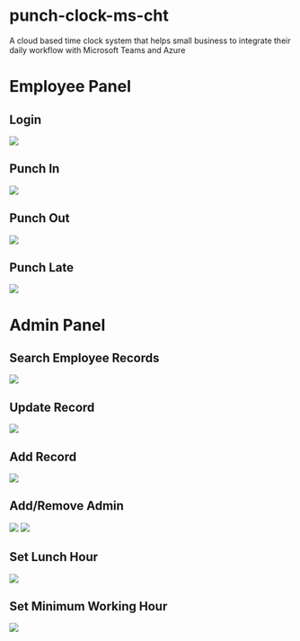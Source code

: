 # punch-clock-ms-cht
A cloud based time clock system that helps small business to integrate their daily workflow with Microsoft Teams and Azure

# Employee Panel

## Login
![](https://github.com/dvguo/punch-clock/blob/master/documentation/gifs/readmegif1.gif)
## Punch In
![](https://github.com/dvguo/punch-clock/blob/master/documentation/gifs/readmegif2.gif)
## Punch Out
![](https://github.com/dvguo/punch-clock/blob/master/documentation/gifs/readmegif3.gif)
## Punch Late
![](https://github.com/dvguo/punch-clock/blob/master/documentation/gifs/readmegif4.gif)

# Admin Panel

## Search Employee Records
![](https://github.com/dvguo/punch-clock/blob/master/documentation/gifs/readmegif5.gif)
## Update Record
![](https://github.com/dvguo/punch-clock/blob/master/documentation/gifs/readmegif6.gif)
## Add Record
![](https://github.com/dvguo/punch-clock/blob/master/documentation/gifs/readmegif7.gif)
## Add/Remove Admin
![](https://github.com/dvguo/punch-clock/blob/master/documentation/gifs/readmegif8.gif)
![](https://github.com/dvguo/punch-clock/blob/master/documentation/gifs/readmegif11.gif)
## Set Lunch Hour
![](https://github.com/dvguo/punch-clock/blob/master/documentation/gifs/readmegif9.gif)
## Set Minimum Working Hour
![](https://github.com/dvguo/punch-clock/blob/master/documentation/gifs/readmegif10.gif)

